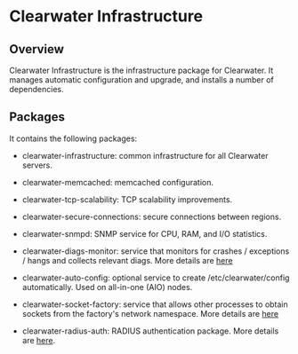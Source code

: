 Clearwater Infrastructure
=========================

Overview
--------

Clearwater Infrastructure is the infrastructure package for
Clearwater. It manages automatic configuration and upgrade, and
installs a number of dependencies.

Packages
--------

It contains the following packages:

* clearwater-infrastructure: common infrastructure for all Clearwater
  servers.

* clearwater-memcached: memcached configuration.

* clearwater-tcp-scalability: TCP scalability improvements.

* clearwater-secure-connections: secure connections between regions.

* clearwater-snmpd: SNMP service for CPU, RAM, and I/O statistics.

* clearwater-diags-monitor: service that monitors for crashes / exceptions / hangs and collects relevant diags.  More details are [here](clearwater-diags-monitor.md)

* clearwater-auto-config: optional service to create /etc/clearwater/config
  automatically.  Used on all-in-one (AIO) nodes.

* clearwater-socket-factory: service that allows other processes to obtain sockets from the factory's network namespace. More details are [here](clearwater-socket-factory.md)

* clearwater-radius-auth: RADIUS authentication package. More details are [here](http://clearwater.readthedocs.io/en/latest/Radius_Authentication.html).
